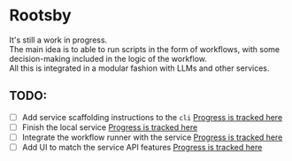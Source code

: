 # Rootsby
It's still a work in progress.<br/>
The main idea is to able to run scripts in the form of workflows, with some decision-making included in the logic of the workflow. <br/>
All this is integrated in a modular fashion with LLMs and other services.


## TODO:
* [ ] Add service scaffolding instructions to the `cli` [Progress is tracked here](./cli/TODO.md)
* [ ] Finish the local service [Progress is tracked here](./create-rootsby-app/README.md)
* [ ] Integrate the workflow runner with the service [Progress is tracked here](./create-rootsby-app/README.md)
* [ ] Add UI to match the service API features [Progress is tracked here](./ui/README.md)